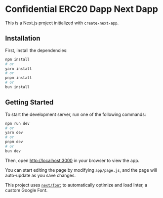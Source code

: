 
# Confidential ERC20 Dapp Next Dapp

This is a [Next.js](https://nextjs.org/) project initialized with [`create-next-app`](https://github.com/vercel/next.js/tree/canary/packages/create-next-app).

## Installation

First, install the dependencies:

```bash
npm install
# or
yarn install
# or
pnpm install
# or
bun install
```

## Getting Started

To start the development server, run one of the following commands:

```bash
npm run dev
# or
yarn dev
# or
pnpm dev
# or
bun dev
```

Then, open [http://localhost:3000](http://localhost:3000) in your browser to view the app.

You can start editing the page by modifying `app/page.js`, and the page will auto-update as you save changes.

This project uses [`next/font`](https://nextjs.org/docs/basic-features/font-optimization) to automatically optimize and load Inter, a custom Google Font.

